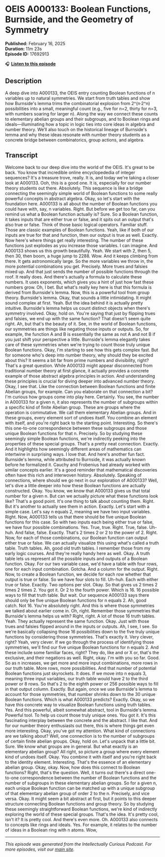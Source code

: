 # OEIS A000133: Boolean Functions, Burnside, and the Geometry of Symmetry

**Published:** February 16, 2025  
**Duration:** 11m 23s  
**Episode ID:** 17692913

🎧 **[Listen to this episode](https://intellectuallycurious.buzzsprout.com/2529712/episodes/17692913-oeis-a000133-boolean-functions-burnside-and-the-geometry-of-symmetry)**

## Description

A deep dive into A000133, the OEIS entry counting Boolean functions of n variables up to natural symmetries. We start from truth tables and show how Burnside's lemma trims the combinatorial explosion from 2^(n·2^n) possibilities into a small, meaningful count (e.g., five for n=2, thirty for n=3, with numbers soaring for larger n). Along the way we connect these counts to elementary abelian groups and their subgroups, and to Boolean rings and ideals—illuminating how a topic in logic ties into core ideas in algebra and number theory. We’ll also touch on the historical lineage of Burnside's lemma and why these ideas resonate with number theory students as a concrete bridge between combinatorics, group actions, and algebra.

## Transcript

Welcome back to our deep dive into the world of the OEIS. It's great to be back. You know that incredible online encyclopededia of integer sequences? It's a treasure trove, really. It is, and today we're taking a closer look at A000133. Ooh, this is a good one. It is, especially for our number theory students out there. Absolutely. This sequence is like a bridge connecting the seemingly simple world of Boolean functions to some really powerful concepts in abstract algebra. Okay, so let's start with the foundation here. A000133 is all about the number of Boolean functions you could have with, say, n variables. Right. But before we get too far, can you remind us what a Boolean function actually is? Sure. So a Boolean function, it takes inputs that are either true or false, and it spits out an output that's also true or false. Think of those basic logical operators. Familiar stuff. Those are classic examples of Boolean functions. Yeah, like if both of our inputs are true for that and function, then our output is true as well. Exactly. Now here's where things get really interesting. The number of these functions just explodes as you increase those variables. I can imagine. And A000133 shows us this growth beautifully. Yeah. We start with 2, then 5, then 30, then boom, a huge jump to 2288. Wow. And it keeps climbing from there. It gets astronomically large. So the more variables we throw in, the more potential combinations you get. Precisely. More trues and falsies mixed up. And that just sends the number of possible functions through the roof. It really does. And there's actually a formula to calculate these numbers. It uses exponents, which gives you a hint of just how fast these numbers grow. Oh, I bet. But what's really key here is that this formula is derived from Burnside's lemma. Now, this is a powerful tool from group theory. Burnside's lemma. Okay, that sounds a little intimidating. It might sound complex at first. Yeah. But the idea behind it is actually pretty intuitive. Burnside's lemma helps us count distinct objects when there's symmetry involved. Okay, hold on. You're saying that just by flipping trues and falsies, we end up with the same function? That doesn't seem quite right. Ah, but that's the beauty of it. See, in the world of Boolean functions, our symmetries are things like negating those inputs or outputs. So, for example, the function A and B is essentially the same as not A and not B if you just shift your perspective a little. Burnside's lemma elegantly takes care of these symmetries when we're trying to count those truly unique Boolean functions. Okay, I'm starting to see how this gets complex fast. But for someone who's deep into number theory, why should they be excited about this? It seems a bit far from prime numbers and divisibility, right? That's a great question. While A000133 might appear disconnected from traditional number theory at first glance, it actually provides a concrete example of those abstract algebra principles in action. And understanding these principles is crucial for diving deeper into advanced number theory. Okay, I see that. Like the connection between Boolean functions and finite Abelian groups, for example. Can you elaborate on that connection a bit? I'm curious how groups come into play here. Certainly. You see, the number in A000133 for a given n, it also represents the number of subgroups within a specific kind of finite Abelian group. These are groups where the operation is commutative. We call them elementary Abelian groups. And in these groups, every element sort of undoes itself. You combine an element with itself, and you're right back to the starting point. Interesting. So there's this one-to-one correspondence between these subgroups and those unique Boolean functions for that n. Precisely. So by studying these seemingly simple Boolean functions, we're indirectly peeking into the properties of these special groups. That's a pretty neat connection. Exactly. And it highlights how seemingly different areas of mathematics can intertwine in surprising ways. I love that. And here's another fun fact. Burnside's lemma, while attributed to Burnside, it was actually known before he formalized it. Cauchy and Frobenius had already worked with similar concepts earlier. It's a good reminder that mathematical discoveries often have this rich and interwoven history. Absolutely. Speaking of connections, where should we go next in our exploration of A000133? Well, let's dive a little deeper into how these Boolean functions are actually constructed. Okay. You know, we know that A000133 gives us that total number for a given n. But can we actually picture what these functions look like? That's a good point. It's one thing to talk about counting them. Right. But it's another to actually see them in action. Exactly. Let's start with a simple case. Let's say n equals 2, meaning we have two input variables. Right. Now, A000133 tells us that there should be five unique Boolean functions for this case. So with two inputs each being either true or false, we have four possible combinations. Yes. True, true. Right. True, false. Uh-huh. And false, false. Exactly. That's 2 times 2 or 2 to the power of 2. Right. Now, for each of those combinations, our Boolean function can output either true or false. We can actually visualize this using what's called a truth table. Truth tables. Ah, good old truth tables. I remember those from my early logic courses. And they're really handy here as well. Okay. A truth table lets us represent all the possible inputs and outputs of a Boolean function. Okay. For our two variable case, we'd have a table with four rows, one for each input combination. Gotcha. And a column for the output. Right. Now, to create a Boolean function, we decide for each row whether that output is true or false. So we have four slots to fill. Uh-huh. Each with either true or false. Exactly. Two options per slot. Okay. So that gives us 2 times 2 times 2 times 2. You got it. Or 2 to the fourth power. Which is 16. 16 possible ways to fill that truth table. But wait. Our sequence A000133 says there should only be five unique Boolean functions for n equals 2. Ah, good catch. Not 16. You're absolutely right. And this is where those symmetries we talked about earlier come in. Oh, right. Remember those symmetries that Burnside's lemma helps us with? Right, right. A lot of those 16 truth tables. Yeah. They actually represent the same function. Okay. Just with those trues and falsies flipped around in the inputs or outputs. Ah, I see, I see. So we're basically collapsing those 16 possibilities down to the five truly unique functions by considering those symmetries. That's exactly it. Very clever, right? Yeah, very clever. If we go through the process of identifying those symmetries, we'll find our five unique Boolean functions for n equals 2. And these include some familiar faces, right? They do, like and or X or, that's the exclusive, and their negations as well. Right, okay. I'm with you so far. Good. So as n increases, we get more and more input combinations, more rows in our truth table. More rows, more possibilities. And that number of potential Boolean functions just skyrockets. It does. If we move into n equals 3, meaning three input variables, our truth table would have 2 to the third power or 8 rows. So that's 2 to the eighth power or 256 possible ways to fill in that output column. Exactly. But again, once we use Burnside's lemma to account for those symmetries, that number shrinks down to the 30 unique Boolean functions. Which is what A000133 predicts? Exactly. Okay, so we have this concrete way to visualize Boolean functions using truth tables. Yes. And this powerful, albeit somewhat abstract, tool in Burnside's lemma. Powerful tool. To help us count those truly unique ones. You got it. It's this fascinating interplay between the concrete and the abstract. I like that. And for our number theory enthusiasts out there, this is where things get even more interesting. Okay, you've got my attention. What kind of connections are we talking about? Well, one connection is to the number of subgroups of certain finite abelian groups. Okay, hold on. Let's unpack that a little bit. Sure. We know what groups are in general. But what exactly is an elementary abelian group? All right, so picture a group where every element kind of undoes itself. Okay. You combine it with itself and you're right back to the identity element. Interesting. That's the essence of an elementary abelian group. Okay, okay. Now, how does this connect to Boolean functions? Right, that's the question. Well, it turns out there's a direct one-to-one correspondence between the number of Boolean functions and the number of subgroups in these elementary abelian groups. So for a given n, each unique Boolean function can be matched up with a unique subgroup of that elementary abelian group of order 2 to the n. Precisely, and vice versa. Okay. It might seem a bit abstract at first, but it points to this deeper structure connecting Boolean functions and group theory. So by studying these seemingly straightforward Boolean functions, we're kind of indirectly exploring the world of these special groups. That's the idea. It's pretty cool, isn't it? It is pretty cool. And there's even more. Oh. A000133 also connects to concepts like rings and ideals. Yes. For example, it relates to the number of ideas in a Boolean ring with n atoms. Wow,

---
*This episode was generated from the Intellectually Curious Podcast. For more episodes, visit our [main site](https://intellectuallycurious.buzzsprout.com).*
